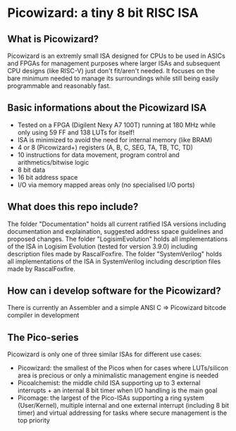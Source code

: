 # Picowizard: a tiny 8 bit RISC ISA
## What is Picowizard?
Picowizard is an extremly small ISA designed for CPUs to be used in ASICs and FPGAs for management purposes where larger ISAs and subsequent CPU designs (like RISC-V) just don't fit/aren't needed. It focuses on the bare minimum needed to manage its surroundings while still being easily programmable and reasonably fast.

## Basic informations about the Picowizard ISA
- Tested on a FPGA (Digilent Nexy A7 100T) running at 180 MHz while only using 59 FF and 138 LUTs for itself!
- ISA is minimized to avoid the need for internal memory (like BRAM)
- 4 or 8 (Picowizard+) registers (A, B, C, SEG, TA, TB, TC, TD)
- 10 instructions for data movement, program control and arithmetics/bitwise logic
- 8 bit data
- 16 bit address space
- I/O via memory mapped areas only (no specialised I/O ports)

## What does this repo include?
The folder "Documentation" holds all current ratified ISA versions including documentation and explaination, suggested address space guidelines and proposed changes.
The folder "LogisimEvolution" holds all implementations of the ISA in Logisim Evolution (tested for version 3.9.0) including description files made by RascalFoxfire.
The folder "SystemVerilog" holds all implementations of the ISA in SystemVerilog including description files made by RascalFoxfire.

## How can i develop software for the Picowizard?
There is currently an Assembler and a simple ANSI C => Picowizard bitcode compiler in development

## The Pico-series
Picowizard is only one of three similar ISAs for different use cases:
- Picowizard: the smallest of the Picos when for cases where LUTs/silicon area is precious or only a minimalistic management engine is needed
- Picoalchemist: the middle child ISA supporting up to 3 external interrupts + an internal 8 bit timer when I/O handling is the main goal
- Picomage: the largest of the Pico-ISAs supporting a ring system (User/Kernel), multiple internal and one external interrupt (including 8 bit timer) and virtual addressing for tasks where secure management is the top priority
